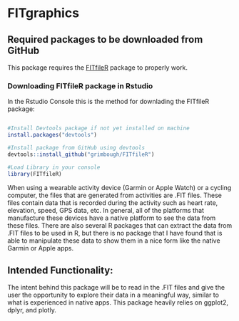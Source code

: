 # FITgraphics


## Required packages to be downloaded from GitHub

This package requires the [FITfileR](https://github.com/grimbough/FITfileR) package to properly work. 

### Downloading FITfileR package in Rstudio

In the Rstudio Console this is the method for downlading the FITfileR package:

```R

#Install Devtools package if not yet installed on machine
install.packages("devtools")

#Install package from GitHub using devtools
devtools::install_github("grimbough/FITfileR")

#Load Library in your console
library(FITfileR)

```

When using a wearable activity device (Garmin or Apple Watch) or a cycling computer, the files
that are generated from activities are .FIT files. These files contain data that is recorded during
the activity such as heart rate, elevation, speed, GPS data, etc. In general, all of the platforms that
manufacture these devices have a native platform to see the data from these files. There are also
several R packages that can extract the data from .FIT files to be used in R, but there is no
package that I have found that is able to manipulate these data to show them in a nice form like
the native Garmin or Apple apps.


## Intended Functionality:

The intent behind this package will be to read in the .FIT files and give the user the opportunity
to explore their data in a meaningful way, similar to what is experienced in native apps. This
package heavily relies on ggplot2, dplyr, and plotly.
